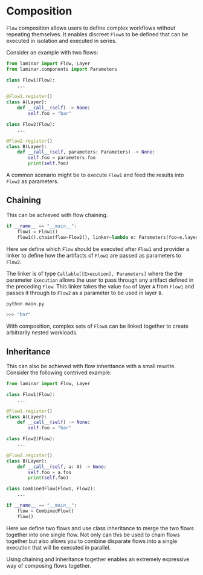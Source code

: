 # Composition

`Flow` composition allows users to define complex workflows without repeating themselves. It enables discreet `Flow`s to be defined that can be executed in isolation and executed in series.

Consider an example with two flows:

```python
from laminar import Flow, Layer
from laminar.components import Parameters

class Flow1(Flow):
    ...

@Flow1.register()
class A(Layer):
    def __call__(self) -> None:
        self.foo = "bar"

class Flow2(Flow):
    ...

@Flow2.register()
class B(Layer):
    def __call__(self, parameters: Parameters) -> None:
        self.foo = parameters.foo
        print(self.foo)
```

A common scenario might be to execute `Flow1` and feed the results into `Flow2` as parameters.

## Chaining

This can be achieved with flow chaining.

```python
if __name__ == "__main__":
    flow1 = Flow1()
    flow1().chain(flow=Flow2(), linker=lambda e: Parameters(foo=e.layer(A).foo))
```

Here we define which `Flow` should be executed after `Flow1` and provider a linker to define how the artifacts of `Flow1` are passed as parameters to `Flow2`.

The linker is of type `Callable[[Execution], Parameters]` where the the parameter `Execution` allows the user to pass through any artifact defined in the preceding `Flow`. This linker takes the value `foo` of layer `A` from `Flow1` and passes it through to `Flow2` as a parameter to be used in layer `B`.

```python
python main.py

>>> "bar"
```

With composition, complex sets of `Flow`s can be linked together to create arbitrarily nested workloads.


## Inheritance

This can also be achieved with flow inheritance with a small rewrite. Consider the following contrived example:


```python
from laminar import Flow, Layer

class Flow1(Flow):
    ...

@Flow1.register()
class A(Layer):
    def __call__(self) -> None:
        self.foo = "bar"

class Flow2(Flow):
    ...

@Flow2.register()
class B(Layer):
    def __call__(self, a: A) -> None:
        self.foo = a.foo
        print(self.foo)

class CombinedFlow(Flow1, Flow2):
    ...

if __name__ == "__main__":
    flow = CombinedFlow()
    flow()
```

Here we define two flows and use class inheritance to merge the two flows together into one single flow. Not only can this be used to chain flows together but also allows you to combine disparate flows into a single execution that will be executed in parallel.

Using chaining and inheritance together enables an extremely expressive way of composing flows together.
